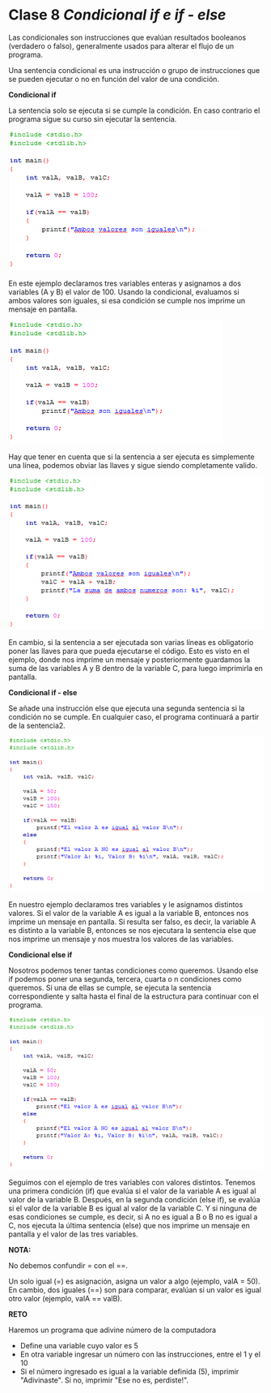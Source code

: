 # Clase 8 _Condicional if e if - else_

Las condicionales son instrucciones que evalúan resultados booleanos (verdadero
o falso), generalmente usados para alterar el flujo de un programa.

Una sentencia condicional es una instrucción o grupo de instrucciones que se
pueden ejecutar o no en función del valor de una condición.

**Condicional if**

La sentencia solo se ejecuta si se cumple la condición. En caso contrario el
programa sigue su curso sin ejecutar la sentencia.

![src/programacionEstructurada_25.png](../src/programacionEstructurada_25.png)

En este ejemplo declaramos tres variables enteras y asignamos a dos variables (A
y B) el valor de 100. Usando la condicional, evaluamos si ambos valores son
iguales, si esa condición se cumple nos imprime un mensaje en pantalla.

![src/programacionEstructurada_26.png](../src/programacionEstructurada_26.png)

Hay que tener en cuenta que si la sentencia a ser ejecuta es simplemente una
línea, podemos obviar las llaves y sigue siendo completamente valido.

![src/programacionEstructurada_27.png](../src/programacionEstructurada_27.png)

En cambio, si la sentencia a ser ejecutada son varias líneas es obligatorio
poner las llaves para que pueda ejecutarse el código. Esto es visto en el
ejemplo, donde nos imprime un mensaje y posteriormente guardamos la suma de las
variables A y B dentro de la variable C, para luego imprimirla en pantalla.

**Condicional if - else**

Se añade una instrucción else que ejecuta una segunda sentencia si la condición
no se cumple. En cualquier caso, el programa continuará a partir de la
sentencia2.

![src/programacionEstructurada_28.png](../src/programacionEstructurada_28.png)

En nuestro ejemplo declaramos tres variables y le asignamos distintos valores.
Si el valor de la variable A es igual a la variable B, entonces nos imprime un
mensaje en pantalla. Si resulta ser falso, es decir, la variable A es distinto a
la variable B, entonces se nos ejecutara la sentencia else que nos imprime un
mensaje y nos muestra los valores de las variables.

**Condicional else if**

Nosotros podemos tener tantas condiciones como queremos. Usando else if podemos
poner una segunda, tercera, cuarta o n condiciones como queremos. Si una de
ellas se cumple, se ejecuta la sentencia correspondiente y salta hasta el final
de la estructura para continuar con el programa.

![src/programacionEstructurada_29.png](../src/programacionEstructurada_29.png)

Seguimos con el ejemplo de tres variables con valores distintos. Tenemos una
primera condición (if) que evalúa si el valor de la variable A es igual al valor
de la variable B. Después, en la segunda condición (else if), se evalúa si el
valor de la variable B es igual al valor de la variable C. Y si ninguna de esas
condiciones se cumple, es decir, si A no es igual a B o B no es igual a C, nos
ejecuta la última sentencia (else) que nos imprime un mensaje en pantalla y el
valor de las tres variables.

**NOTA:**

No debemos confundir = con el ==.

Un solo igual (=) es asignación, asigna un valor a algo (ejemplo, valA = 50). En
cambio, dos iguales (==) son para comparar, evalúan si un valor es igual otro
valor (ejemplo, valA == valB).

**RETO**

Haremos un programa que adivine número de la computadora

- Define una variable cuyo valor es 5
- En otra variable ingresar un número con las instrucciones, entre el 1 y el 10
- Si el número ingresado es igual a la variable definida (5), imprimir
  "Adivinaste". Si no, imprimir "Ese no es, perdiste!".
